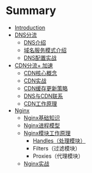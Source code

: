 # Summary

* [Introduction](README.md)
* [DNS分流](dnsfen-liu.md)
  * [DNS介绍](dnsfen-liu/dnsjie-shao.md)
  * [域名服务模式介绍](dnsfen-liu/yu-ming-fu-wu-mo-shi-jie-shao.md)
  * [DNS配置实战](dnsfen-liu/dnspei-zhi-shi-zhan.md)
* [CDN分流+ 加速](cdnfen-6d41+-jia-su.md)
  * [CDN核心概念](cdnfen-6d41+-jia-su/cdnhe-xin-gai-nian.md)
  * [CDN实战](cdnfen-6d41+-jia-su/cdnshi-zhan.md)
  * [CDN缓存更新策略](cdnfen-6d41+-jia-su/cdnhuan-cun-geng-xin-ce-lve.md)
  * [DNS与CDN联系](cdnfen-6d41+-jia-su/dsnyu-cdn-lian-xi.md)
  * [CDN工作原理](cdnfen-6d41+-jia-su/cdngong-zuo-yuan-li.md)
* [Nginx](nginx.md)
  * [Nginx基础知识](nginx/nginxji-chu-zhi-shi.md)
  * [Nginx进程模型](nginx/nginxjin-cheng-mo-xing.md)
  * [Nginx模块工作原理](nginx/nginxmo-kuai-gong-zuo-yuan-li.md)
    * [Handles（处理模块）](nginx/nginxmo-kuai-gong-zuo-yuan-li/handlesff08-chu-li-mo-kuai-ff09.md)
    * Filters（过滤模块）
    * Proxies（代理模块）
  * [Nginx实战](nginx/nginxshi-zhan.md)


